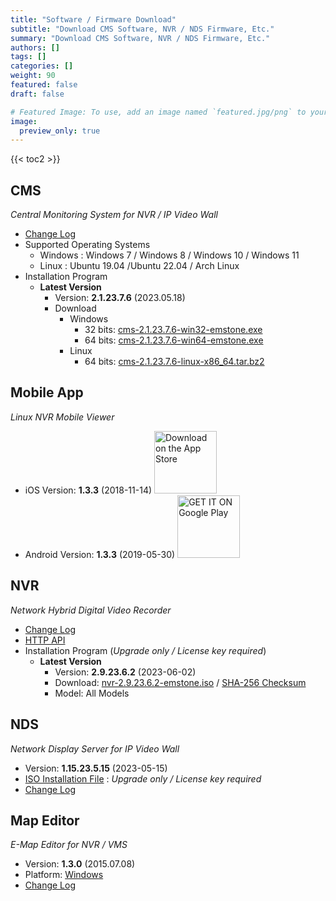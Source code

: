 ```yaml
---
title: "Software / Firmware Download"
subtitle: "Download CMS Software, NVR / NDS Firmware, Etc."
summary: "Download CMS Software, NVR / NDS Firmware, Etc."
authors: []
tags: []
categories: []
weight: 90
featured: false
draft: false

# Featured Image: To use, add an image named `featured.jpg/png` to your page's folder.
image:
  preview_only: true
---
```


{{< toc2 >}}

## CMS

*Central Monitoring System for NVR / IP Video Wall*

- [Change Log](/docs/cms/changelog/cms21.html)
- Supported Operating Systems
  - Windows : Windows 7 / Windows 8 / Windows 10 / Windows 11
  - Linux : Ubuntu 19.04 /Ubuntu 22.04 / Arch Linux
- Installation Program
  - **Latest Version**
    - Version: **2.1.23.7.6** (2023.05.18)
    - Download
      - Windows
        - 32 bits: [cms-2.1.23.7.6-win32-emstone.exe](https://www.emstone.com/data/cms/cms-2.1.23.7.6-win32-emstone.exe)
        - 64 bits: [cms-2.1.23.7.6-win64-emstone.exe](https://www.emstone.com/data/cms/cms-2.1.23.7.6-win64-emstone.exe)
      - Linux
        - 64 bits: [cms-2.1.23.7.6-linux-x86_64.tar.bz2](https://www.emstone.com/data/cms/cms-2.1.23.7.6-linux-x86_64.tar.bz2)

## Mobile App

*Linux NVR Mobile Viewer*

- iOS Version: **1.3.3** (2018-11-14)
  <a href="https://apps.apple.com/kr/app/linux-nvr-mobile-viewer/id561848768" target="_blank"><img width="100px" src="/img/app-store-badge.png" alt="Download on the App Store" class="d-inline-block py-0 my-2"></a>
- Android Version: **1.3.3** (2019-05-30)
  <a href="https://play.google.com/store/apps/details?id=com.emstone.moview" target="_blank"><img width="100px" src="/img/google-play-badge.png" alt="GET IT ON Google Play" class="d-inline-block py-0 my-2"></a>

## NVR

*Network Hybrid Digital Video Recorder*

- [Change Log](/docs/dvr/changelog/nvr29.html)
- [HTTP API](/docs/dvr/http/)
- Installation Program (*Upgrade only / License key required*)
  - **Latest Version**
    - Version: **2.9.23.6.2** (2023-06-02)
    - Download: [nvr-2.9.23.6.2-emstone.iso](https://www.emstone.com/data/dvr/nvr-2.9.23.6.2-emstone.iso)
                / [SHA-256 Checksum](www.emstone.com/data/dvr/nvr-2.9.23.6.2-emstone.iso-sha256.txt)
    - Model: All Models

## NDS

*Network Display Server for IP Video Wall*

- Version: **1.15.23.5.15** (2023-05-15)
- [ISO Installation File](https://www.emstone.com/data/nds/nds-1.15.23.5.15.iso)
   : *Upgrade only / License key required*
- [Change Log](/docs/nds/ChangeLog.html)

## Map Editor

*E-Map Editor for NVR / VMS*

- Version: **1.3.0** (2015.07.08)
- Platform: [Windows](https://www.emstone.com/data/vms/mapedit/vms-mapedit-1.3.0-win-ia32-20150708.zip)
- [Change Log](https://www.emstone.com/data/https://github.com/nvrsw/mapedit/blob/master/ChangeLog.md)

